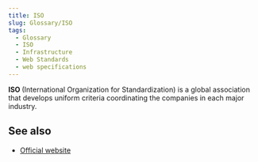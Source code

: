 ```yaml
---
title: ISO
slug: Glossary/ISO
tags:
  - Glossary
  - ISO
  - Infrastructure
  - Web Standards
  - web specifications
---
```

<p><strong>ISO </strong>(International Organization for Standardization) is a global association that develops uniform criteria coordinating the companies in each major industry.</p>

<h2 id="see_also">See also</h2>

<ul>
 <li><a href="https://www.iso.org/iso/home.html">Official website</a></li>
</ul>
